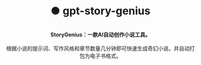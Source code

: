 <h1 align="center">● gpt-story-genius</h1>

<p align="center">
    <br>
    <b>StoryGenius：一款AI自动创作小说工具。</b><br><br>
    根据小说的提示词、写作风格和章节数量几分钟即可快速生成奇幻小说。并自动打包为电子书格式。<br>
</p>

